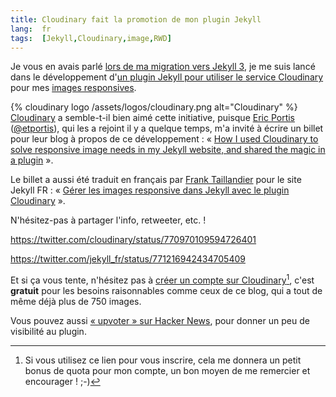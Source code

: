 ```yaml
---
title: Cloudinary fait la promotion de mon plugin Jekyll
lang:  fr
tags:  [Jekyll,Cloudinary,image,RWD]
---
```


Je vous en avais parlé [lors de ma migration vers Jekyll 3](https://nicolas-hoizey.com/2016/07/tout-change-rien-ne-change.html#un-nouveau-plugin-pour-grer-les-images-responsives-avec-cloudinary), je me suis lancé dans le développement d'[un plugin Jekyll pour utiliser le service Cloudinary](https://nhoizey.github.io/jekyll-cloudinary/) pour mes [images responsives](http://images-responsives.com/).

{% cloudinary logo /assets/logos/cloudinary.png alt="Cloudinary" %}
[Cloudinary](http://cloudinary.com/) a semble-t-il bien aimé cette initiative, puisque [Eric Portis](https://ericportis.com/) ([@etportis](https://twitter.com/etportis)), qui les a rejoint il y a quelque temps, m'a invité à écrire un billet pour leur blog à propos de ce développement : « [How I used Cloudinary to solve responsive image needs in my Jekyll website, and shared the magic in a plugin](http://cloudinary.com/blog/how_i_used_cloudinary_to_solve_responsive_image_needs_in_my_jekyll_website_and_shared_the_magic_in_a_plugin) ».

Le billet a aussi été traduit en français par [Frank Taillandier](http://frank.taillandier.me/) pour le site Jekyll FR : « [Gérer les images responsive dans Jekyll avec le plugin Cloudinary](http://jekyll-fr.org/2016/08/31/gestion-images-responsive-avec-jekyll-cloudinary/) ».

N'hésitez-pas à partager l'info, retweeter, etc. !

https://twitter.com/cloudinary/status/770970109594726401

https://twitter.com/jekyll_fr/status/771216942434705409

Et si ça vous tente, n'hésitez pas à [créer un compte sur Cloudinary](http://cloudinary.com/invites/lpov9zyyucivvxsnalc5/sgyyc0j14k6p0sbt51nw)[^parrainage], c'est **gratuit** pour les besoins raisonnables comme ceux de ce blog, qui a tout de même déjà plus de 750 images.

Vous pouvez aussi [« upvoter » sur Hacker News](https://news.ycombinator.com/item?id=12398006), pour donner un peu de visibilité au plugin.

[^parrainage]: Si vous utilisez ce lien pour vous inscrire, cela me donnera un petit bonus de quota pour mon compte, un bon moyen de me remercier et encourager ! ;-)
